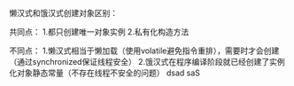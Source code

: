 懒汉式和饿汉式创建对象区别：

共同点：
    1.都只创建唯一对象实例
    2.私有化构造方法

不同点：
    1.懒汉式相当于懒加载（使用volatile避免指令重排），需要时才会创建（通过synchronized保证线程安全）
    2.饿汉式在程序编译阶段就已经创建了实例化对象静态常量（不存在线程不安全的问题）
dsad 
saS 
